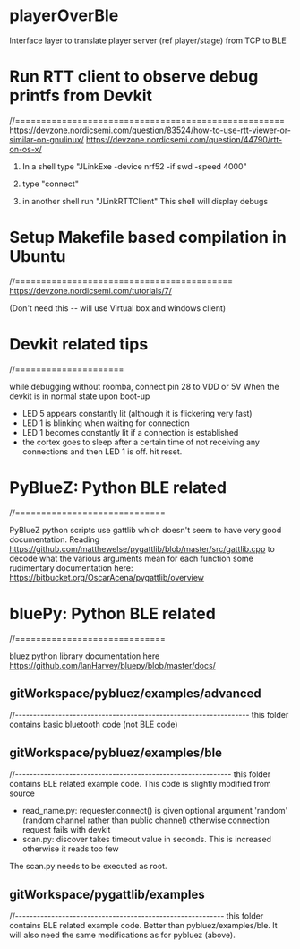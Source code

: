 # playerOverBle
Interface layer to translate player server (ref player/stage) from TCP to BLE

# Run RTT client to observe debug printfs from Devkit
//====================================================
https://devzone.nordicsemi.com/question/83524/how-to-use-rtt-viewer-or-similar-on-gnulinux/
https://devzone.nordicsemi.com/question/44790/rtt-on-os-x/

1) In a shell type "JLinkExe -device nrf52 -if swd -speed 4000"
2) type "connect"

3) in another shell run "JLinkRTTClient"
This shell will display debugs

# Setup Makefile based compilation in Ubuntu
//==========================================
https://devzone.nordicsemi.com/tutorials/7/

(Don't need this -- will use Virtual box and windows client)

# Devkit related tips
//=====================

while debugging without roomba, connect pin 28 to VDD or 5V
When the devkit is in normal state upon boot-up
* LED 5 appears constantly lit (although it is flickering very fast)
* LED 1 is blinking when waiting for connection
* LED 1 becomes constantly lit if a connection is established
* the cortex goes to sleep after a certain time of not receiving any connections and then LED 1 is off. hit reset.

# PyBlueZ: Python BLE related
//=============================

PyBlueZ python scripts use gattlib which doesn't seem to have very good documentation.
Reading https://github.com/matthewelse/pygattlib/blob/master/src/gattlib.cpp to decode what the various arguments mean for each function
some rudimentary documentation here:
https://bitbucket.org/OscarAcena/pygattlib/overview

# bluePy: Python BLE related
//=============================

bluez python library documentation here
https://github.com/IanHarvey/bluepy/blob/master/docs/


## gitWorkspace/pybluez/examples/advanced
//-----------------------------------------------------------------
this folder contains basic bluetooth code (not BLE code)

## gitWorkspace/pybluez/examples/ble
//------------------------------------------------------------
this folder contains BLE related example code. This code is slightly modified from source
 * read_name.py: requester.connect() is given optional argument 'random' (random channel rather than public channel) otherwise connection request fails with devkit
 * scan.py: discover takes timeout value in seconds. This is increased otherwise it reads too few

The scan.py needs to be executed as root.

## gitWorkspace/pygattlib/examples
//----------------------------------------------------------
this folder contains BLE related example code. Better than pybluez/examples/ble. It will also need the same modifications as for pybluez (above).
